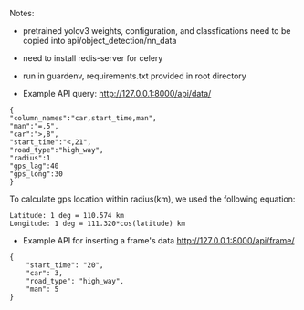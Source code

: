 Notes:

- pretrained yolov3 weights, configuration, and classfications need to be copied into api/object_detection/nn_data
- need to install redis-server for celery
- run in guardenv, requirements.txt provided in root directory


- Example API query: http://127.0.0.1:8000/api/data/
```
{
"column_names":"car,start_time,man",
"man":"=,5",
"car":">,8",
"start_time":"<,21",
"road_type":"high_way",
"radius":1
"gps_lag":40
"gps_long":30
}
```
To calculate gps location within radius(km), we used the following equation:
```
Latitude: 1 deg = 110.574 km
Longitude: 1 deg = 111.320*cos(latitude) km
```

- Example API for inserting a frame's data http://127.0.0.1:8000/api/frame/
```
{
    "start_time": "20",
    "car": 3,
    "road_type": "high_way",
    "man": 5
}
```